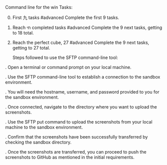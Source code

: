 Command line for the win
		Tasks:

0. First 九 tasks
#advanced
Complete the first 9 tasks.

1. Reach חי completed tasks
#advanced
Complete the 9 next tasks, getting to 18 total.

2. Reach the perfect cube, 27
#advanced
Complete the 9 next tasks, getting to 27 total.

	 Steps followed to use the SFTP command-line tool:

. Open a terminal or command prompt on your local machine.

. Use the SFTP command-line tool to establish a connection to the sandbox environment. 

. You will need the hostname, username, and password provided to you for the sandbox environment.

. Once connected, navigate to the directory where you want to upload the screenshots.

. Use the SFTP put command to upload the screenshots from your local machine to the sandbox environment.

. Confirm that the screenshots have been successfully transferred by checking the sandbox directory.

. Once the screenshots are transferred, you can proceed to push the screenshots to GitHub as mentioned in the initial requirements.
